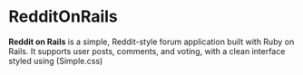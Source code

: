 # RedditOnRails
**Reddit on Rails** is a simple, Reddit-style forum application built with Ruby on Rails. It supports user posts, comments, and voting, with a clean interface styled using (Simple.css)
